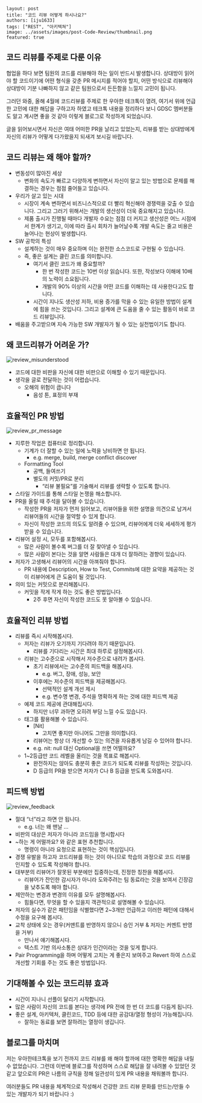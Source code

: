 ```
layout: post
title: "코드 리뷰 어떻게 하시나요?"
authors: [iju1633]
tags: ["REST", "아키텍쳐"]
image: ../assets/images/post-Code-Review/thumbnail.png
featured: true
```

## 코드 리뷰를 주제로 다룬 이유

협업을 하다 보면 팀원의 코드를 리뷰해야 하는 일이 반드시 발생합니다. 상대방이 읽어야 할 코드이기에 어떤 형식을 갖춘 PR 메시지를 적어야 할지, 어떤 방식으로 리뷰해야 상대방이 기분 나빠하지 않고 같은 팀원으로서 든든함을 느낄지 고민이 됩니다.

그러던 와중, 올해 4월에 코드리뷰를 주제로 한 우아한 테크톡이 열려, 여기서 위에 언급한 고민에 대한 해답을 구하고자 하였고 테크톡 내용을 정리하다 보니 GDSC 멤버분들도 알고 계시면 좋을 것 같아 이렇게 블로그로 작성하게 되었습니다.

글을 읽어보시면서 자신은 여태 어떠한 PR을 날리고 있었는지, 리뷰를 받는 상대방에게 자신의 리뷰가 어떻게 다가왔을지 되새겨 보시길 바랍니다.

## 코드 리뷰는 왜 해야 할까?

- 변동성이 많아진 세상
    - 변화의 속도가 빠르고 다양하게 변하면서 자신이 알고 있는 방법으로 문제를 해결하는 경우는 점점 줄어들고 있습니다.
- 우리가 살고 있는 시대
    - 시장이 계속 변하면서 비즈니스적으로 더 빨리 혁신해야 경쟁력을 갖출 수 있습니다. 그리고 그러기 위해서는 개발의 생산성이 더욱 중요해지고 있습니다.
    - 제품 출시가 진행될 때마다 개발자 수요는 점점 더 커지고 생산성은 어느 시점에서 한계가 생기고, 이에 따라 출시 회차가 늘어날수록 개발 속도는 줄고 비용은 늘어나는 현상이 발생합니다.
- SW 공학의 특성
    - 설계하는 것이 매우 중요하며 이는 완전한 소스코드로 구현될 수 있습니다.
    - 즉, 좋은 설계는 클린 코드를 의미합니다.
        - 여기서 클린 코드가 왜 중요할까?
            - 한 번 작성한 코드는 10번 이상 읽습니다. 또한, 작성보다 이해에 10배의 노력이 소요됩니다.
            - 개발의 90% 이상의 시간을 어떤 코드를 이해하는 데 사용한다고도 합니다.
        - 시간이 지나도 생산성 저하, 비용 증가를 막을 수 있는 유일한 방법이 설계에 힘을 쓰는 것입니다. 그리고 설계에 큰 도움을 줄 수 있는 활동이 바로 코드 리뷰입니다.
- 배움을 주고받으며 지속 가능한 SW 개발자가 될 수 있는 실천법이기도 합니다.

## 왜 코드리뷰가 어려운 가?

![review_misunderstood](../assets/images/post-Code-Review/review_misunderstood.png)  

- 코드에 대한 비판을 자신에 대한 비판으로 이해할 수 있기 때문입니다.
- 생각을 글로 전달하는 것이 어렵습니다.
    - 오해의 위험이 큽니다
        - 음성 톤, 표정의 부재

## 효율적인 PR 방법

![review_pr_message](../assets/images/post-Code-Review/review_pr_message.PNG)  

- 지루한 작업은 컴퓨터로 정리합니다.
    - 기계가 더 잘할 수 있는 일에 노력을 낭비하면 안 됩니다.
        - e.g. merge, build, merge conflict discover
    - Formatting Tool
        - 공백, 들여쓰기
        - 별도의 커밋/PR로 분리
            - “리뷰 불필요”를 기술해서 리뷰를 생략할 수 있도록 합니다.
- 스타일 가이드를 통해 스타일 논쟁을 해소합니다.
- PR을 올릴 때 주석을 달아볼 수 있습니다.
    - 작성한 PR을 저자가 먼저 읽어보고, 리뷰어들을 위한 설명을 의견으로 남겨서 리뷰어들의 시간을 절약할 수 있게 합니다.
    - 자신이 작성한 코드의 의도도 알려줄 수 있으며, 리뷰어에게 더욱 세세하게 평가받을 수 있습니다.
- 리뷰어 설정 시, 모두를 포함해봅시다.
    - 많은 사람이 볼수록 버그를 더 잘 찾아낼 수 있습니다.
    - 많은 사람이 본다는 것을 알면 사람들은 대개 더 잘하려는 경향이 있습니다.
- 저자가 고생해서 리뷰어의 시간을 아껴줘야 합니다.
    - PR 내용에 Description, How to Test, Commits에 대한 요약을 제공하는 것이 리뷰어에게 큰 도움이 될 것입니다.
- 의미 있는 커밋으로 분리해봅니다.
    - 커밋을 작게 작게 하는 것도 좋은 방법입니다.
        - 2주 후면 자신이 작성한 코드도 못 알아볼 수 있습니다.

## 효율적인 리뷰 방법

- 리뷰를 즉시 시작해봅시다.
    - 저자는 리뷰가 오기까지 기다려야 하기 때문입니다.
        - 리뷰를 기다리는 시간은 최대 하루로 설정해봅시다.
    - 리뷰는 고수준으로 시작해서 저수준으로 내려가 봅시다.
        - 초기 리뷰에서는 고수준의 피드백을 해봅시다.
            - e.g. 버그, 장애, 성능, 보안
        - 이후에는 저수준의 피드백을 제공해봅시다.
            - 선택적인 설계 개선 제시
            - e.g. 변수명 변경, 주석을 명확하게 하는 것에 대한 피드백 제공
    - 예제 코드 제공에 관대해집시다.
        - 하지만 너무 과하면 오히려 부담 느낄 수도 있습니다.
    - 태그를 활용해볼 수 있습니다.
        - [Nit]
            - 고치면 좋지만 아니어도 그만을 의미합니다.
        - 리뷰어는 항상 더 개선할 수 있는 의견을 자유롭게 남길 수 있어야 합니다.
        - e.g. nit: null 대신 Optional을 쓰면 어떨까요?
    - 1~2등급만 코드 레벨을 올리는 것을 목표로 해봅시다.
        - 완전하지는 않아도 충분히 좋은 코드가 되도록 리뷰를 작성하는 것입니다.
        - D 등급의 PR을 받으면 저자가 C나 B 등급을 받도록 도와봅시다.

## 피드백 방법

![review_feedback](../assets/images/post-Code-Review/review_feedback.png)  

- 절대 “너”라고 하면 안 됩니다.
    - e.g. 너는 왜 맨날 ...
- 비판의 대상은 저자가 아니라 코드임을 명시합시다
- ~하는 게 어떨까요? 와 같은 표현 추천합니다.
    - 명령이 아니라 요청으로 표현하는 것이 핵심입니다.
- 경쟁 유발을 하고자 코드리뷰를 하는 것이 아니므로 학습의 과정으로 코드 리뷰를 인지할 수 있도록 작성해야 합니다.
- 대부분의 리뷰어가 잘못된 부분에만 집중하는데, 진정한 칭찬을 해봅시다.
    - 리뷰어가 잔인한 감시자가 아니라 도와주려는 팀 동료라는 것을 보여서 긴장감을 낮추도록 해야 합니다.
- 제안하는 변경과 변경의 이유를 모두 설명해봅시다.
    - 힘들다면, 무엇을 할 수 있을지 객관적으로 설명해볼 수 있습니다.
- 저자의 실수가 같은 패턴임을 식별했다면 2~3개만 언급하고 이러한 패턴에 대해서 수정을 요구해 봅시다.
- 교착 상태에 오는 경우(커맨트를 반영하지 않으니 승인 거부 & 저자는 커멘트 반영을 거부)
    - 만나서 얘기해봅시다.
    - 텍스트 기반 의사소통은 상대가 인간이라는 것을 잊게 합니다.
- Pair Programming을 하며 어떻게 고치는 게 좋은지 보여주고 Revert 하여 스스로 개선할 기회를 주는 것도 좋은 방법입니다.

## 기대해볼 수 있는 코드리뷰 효과

- 시간이 지나니 선플이 달리기 시작합니다.
- 많은 사람이 자신의 코드를 본다는 생각에 PR 전에 한 번 더 코드를 다듬게 됩니다.
- 좋은 설계, 아키텍처, 클린코드, TDD 등에 대한 공감대/열정 형성이 가능해집니다.
    - 잘하는 동료를 보면 잘하려는 열정이 생깁니다.

## 블로그를 마치며

저는 우아한테크톡을 보기 전까지 코드 리뷰를 왜 해야 할까에 대한 명확한 해답을 내릴 수 없었습니다. 그런데 이번에 블로그를 작성하며 스스로 해답을 잘 내려볼 수 있었던 것 같고 앞으로의 PR은 나름의 규칙을 정해 일관성이 있게 PR 내용을 채워볼까 합니다.

여러분들도 PR 내용을 체계적으로 작성해서 건강한 코드 리뷰 문화를 만드는/만들 수 있는 개발자가 되기 바랍니다 :)